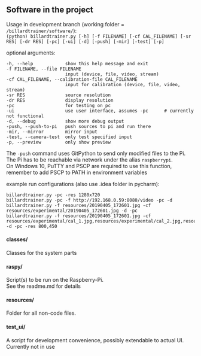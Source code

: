 ## Software in the project

Usage in development branch (working folder = `/billardtrainer/software/`):  
`(python) billardtrainer.py [-h] [-f FILENAME] [-cf CAL_FILENAME] [-sr RES] [-dr RES] [-pc] [-ui] [-d]
 [-push] [-mir] [-test] [-p]`

optional arguments:  
  ```
  -h, --help            show this help message and exit
  -f FILENAME, --file FILENAME
                        input (device, file, video, stream)
  -cf CAL_FILENAME, --calibration-file CAL_FILENAME
                        input for calibration (device, file, video, stream)
  -sr RES               source resolution
  -dr RES               display resolution
  -pc                   for testing on pc
  -ui                   use user interface, assumes -pc      # currently not functional
  -d, --debug           show more debug output
  -push, --push-to-pi   push sources to pi and run there  
  -mir, --mirror        mirror input
  -test, --camera-test  only test specified input
  -p, --preview         only show preview
  ```  
The `-push` command uses GitPython to send only modified files to the Pi. The Pi has to be reachable
via network under the alias `raspberrypi`.  
On Windows 10, PuTTY and PSCP are required to use this function, remember to add PSCP to PATH
in environment variables

example run configurations (also use .idea folder in pycharm):  
```  
billardtrainer.py -pc -res 1280x720
billardtrainer.py -pc -f http://192.168.0.59:8080/video -pc -d  
billardtrainer.py -f resources/20190405_172601.jpg -cf resources/experimental/20190405_172601.jpg -d -pc  
billardtrainer.py -f resources/20190405_172601.jpg -cf resources/experimental/cal_1.jpg,resources/experimental/cal_2.jpg,resources/experimental/cal_3.jpg -d -pc -res 800,450  
```

#### classes/
Classes for the system parts

#### raspy/
Script(s) to be run on the Raspberry-Pi.  
See the readme.md for details

#### resources/
Folder for all non-code files.

#### test_ui/
A script for development convenience, possibly extendable to actual UI.  
Currently not in use
